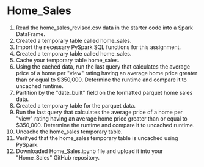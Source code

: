 # Home_Sales

1. Read the home_sales_revised.csv data in the starter code into a Spark DataFrame.
2. Created a temporary table called home_sales.
3. Import the necessary PySpark SQL functions for this assignment.
4. Created a temporary table called home_sales.
5. Cache your temporary table home_sales.
6. Using the cached data, run the last query that calculates the average price of a home per "view" rating having an average home price greater than or equal to $350,000. Determine the runtime and compare it to uncached runtime.
7. Partition by the "date_built" field on the formatted parquet home sales data.
8. Created a temporary table for the parquet data.
9. Run the last query that calculates the average price of a home per "view" rating having an average home price greater than or equal to $350,000. Determine the runtime and compare it to uncached runtime.
10. Uncache the home_sales temporary table.
11. Verifyed that the home_sales temporary table is uncached using PySpark.
12. Downloaded  Home_Sales.ipynb file and upload it into your "Home_Sales" GitHub repository.
 
